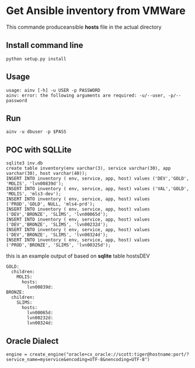 # Get Ansible inventory from VMWare
This commande produceansible  __hosts__ file in the actual directory


## Install command line
```
python setup.py install
```

## Usage
```
usage: ainv [-h] -u USER -p PASSWORD 
ainv: error: the following arguments are required: -u/--user, -p/--password
```
## Run
```
ainv -u dbuser -p $PASS 
```


## POC with SQLLite
```
sqlite3 inv.db
create table inventory(env varchar(3), service varchar(30), app varchar(30), host varchar(40));
INSERT INTO inventory ( env, service, app, host) values ('DEV','GOLD', 'MOLIS', 'lvn00839d');
INSERT INTO inventory ( env, service, app, host) values ('VAL','GOLD', 'MOLIS', 'mls3-dev');
INSERT INTO inventory ( env, service, app, host) values ('PROD','GOLD', NULL, 'mls4-prd');
INSERT INTO inventory ( env, service, app, host) values ('DEV','BRONZE', 'SLIMS', 'lvn00065d');
INSERT INTO inventory ( env, service, app, host) values ('DEV','BRONZE', 'SLIMS', 'lvn00232d');
INSERT INTO inventory ( env, service, app, host) values ('DEV','BRONZE', 'SLIMS', 'lvn00324d');
INSERT INTO inventory ( env, service, app, host) values ('PROD','BRONZE', 'SLIMS', 'lvn00325d');
```

this is an example output of based on **sqlite** table hostsDEV
```
GOLD:
  children:
    MOLIS:
      hosts:
        lvn00839d:
BRONZE:
  children:
    SLIMS:
      hosts:
        lvn00065d:
        lvn00232d:
        lvn00324d:
```

## Oracle Dialect
```
engine = create_engine("oracle+cx_oracle://scott:tiger@hostname:port/?service_name=myservice&encoding=UTF-8&nencoding=UTF-8")
```